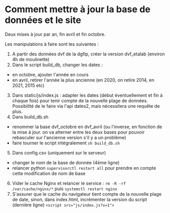 # Comment mettre à jour la base de données et le site

Deux mises à jour par an, fin avril et fin octobre.

Les manipulations à faire sont les suivantes : 
1) A partir des données dvf de la dgfip, créer la version dvf_etalab (environ 4h de moulinette)
2) Dans le script build_db, changer les dates : 
  - en octobre, ajouter l'année en cours
  - en avril, retirer l'année la plus ancienne (en 2020, on retire 2014, en 2021, 2015 etc)
3) Dans static/js/index.js : adapter les dates (début éventuellement et fin à chaque fois) pour tenir compte de la nouvelle plage de données. Possibilité de le faire via l'api dates2, mais nécessitera une requête de plus.
4) Dans build_db.sh 
  - renommer la base dvf_octobre en dvf_avril (ou l'inverse, en fonction de la mise à jour. on va alterner entre les deux bases pour pouvoir rebasculer sur l'ancienne version s'il y a un problème)
  - faire tourner le script intégralement ``sh build_db.sh``
5) Dans config.csv (uniquement sur le serveur)
  - changer le nom de la base de donnée (4ème ligne)
  - relancer python ``supervisorctl restart all`` pour prendre en compte cette modification de nom de base
6) Vider le cache Nginx et relancer le service : ``rm -R -rf /var/cache/nginx/*`` puis ``systemctl restart nginx`` 
7) S'assurer que le cache du navigateur tient compte de la nouvelle plage de date, sinon, dans index.html, incrémenter la version du script (dernière ligne) ``<script src="js/index.js?v=1">``

 
